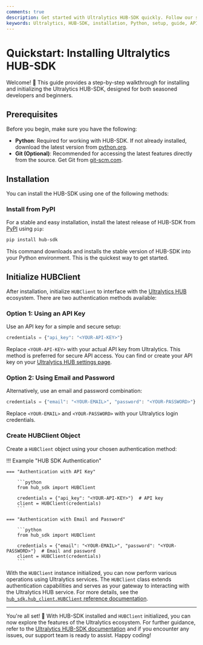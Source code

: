 ```yaml
---
comments: true
description: Get started with Ultralytics HUB-SDK quickly. Follow our step-by-step guide for easy installation and initialization using Python. Perfect for all skill levels!
keywords: Ultralytics, HUB-SDK, installation, Python, setup, guide, API key, authentication, Git, PyPI
---
```


# Quickstart: Installing Ultralytics HUB-SDK

Welcome! 🎉 This guide provides a step-by-step walkthrough for installing and initializing the Ultralytics HUB-SDK, designed for both seasoned developers and beginners.

## Prerequisites

Before you begin, make sure you have the following:

- **Python**: Required for working with HUB-SDK. If not already installed, download the latest version from [python.org](https://www.python.org/downloads/).
- **Git (Optional)**: Recommended for accessing the latest features directly from the source. Get Git from [git-scm.com](https://git-scm.com/downloads/).

## Installation

You can install the HUB-SDK using one of the following methods:

### Install from PyPI

For a stable and easy installation, install the latest release of HUB-SDK from [PyPI](https://pypi.org/project/hub-sdk/) using `pip`:

```bash
pip install hub-sdk
```

This command downloads and installs the stable version of HUB-SDK into your Python environment. This is the quickest way to get started.

## Initialize HUBClient

After installation, initialize `HUBClient` to interface with the [Ultralytics HUB](../hub/quickstart/) ecosystem. There are two authentication methods available:

### Option 1: Using an API Key

Use an API key for a simple and secure setup:

```python
credentials = {"api_key": "<YOUR-API-KEY>"}
```

Replace `<YOUR-API-KEY>` with your actual API key from Ultralytics. This method is preferred for secure API access.  You can find or create your API key on your [Ultralytics HUB settings page](https://hub.ultralytics.com/settings?tab=api+keys).

### Option 2: Using Email and Password

Alternatively, use an email and password combination:

```python
credentials = {"email": "<YOUR-EMAIL>", "password": "<YOUR-PASSWORD>"}
```

Replace `<YOUR-EMAIL>` and `<YOUR-PASSWORD>` with your Ultralytics login credentials.

### Create HUBClient Object

Create a `HUBClient` object using your chosen authentication method:

!!! Example "HUB SDK Authentication"

    === "Authentication with API Key"

        ```python
        from hub_sdk import HUBClient

        credentials = {"api_key": "<YOUR-API-KEY>"}  # API key
        client = HUBClient(credentials)
        ```

    === "Authentication with Email and Password"

        ```python
        from hub_sdk import HUBClient

        credentials = {"email": "<YOUR-EMAIL>", "password": "<YOUR-PASSWORD>"}  # Email and password
        client = HUBClient(credentials)
        ```
With the `HUBClient` instance initialized, you can now perform various operations using Ultralytics services. The `HUBClient` class extends authentication capabilities and serves as your gateway to interacting with the Ultralytics HUB service. For more details, see the [`hub_sdk.hub_client.HUBClient` reference documentation](https://docs.ultralytics.com/hub/sdk/reference/hub_client/).

---

You're all set! 🚀 With HUB-SDK installed and `HUBClient` initialized, you can now explore the features of the Ultralytics ecosystem. For further guidance, refer to the [Ultralytics HUB-SDK documentation](https://docs.ultralytics.com/hub/sdk/) and if you encounter any issues, our support team is ready to assist. Happy coding!
